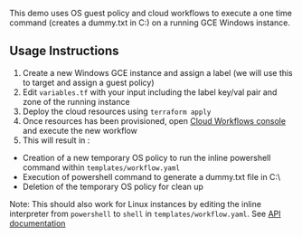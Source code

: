 This demo uses OS guest policy and cloud workflows to execute a one time command (creates a dummy.txt in C:\) on a running GCE Windows instance.

## Usage Instructions

1. Create a new Windows GCE instance and assign a label (we will use this to target and assign a guest policy)
1. Edit `variables.tf` with your input including the label key/val pair and zone of the running instance
1. Deploy the cloud resources using `terraform apply`
1. Once resources has been provisioned, open [Cloud Workflows console](https://pantheon.corp.google.com/workflows/workflow/us-central1/) and execute the new workflow
1. This will result in :
  * Creation of a new temporary OS policy to run the inline powershell command within `templates/workflow.yaml`
  * Execution of powershell command to generate a dummy.txt file in C:\
  * Deletion of the temporary OS policy for clean up

Note: This should also work for Linux instances by editing the inline interpreter from `powershell` to `shell` in `templates/workflow.yaml`. See [API documentation](https://cloud.google.com/compute/docs/osconfig/rest/v1alpha/projects.locations.osPolicyAssignments/create)

